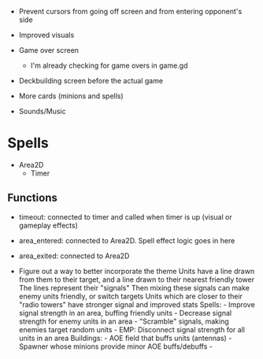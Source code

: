 

- Prevent cursors from going off screen and from entering opponent's side

- Improved visuals

- Game over screen
	- I'm already checking for game overs in game.gd

- Deckbuilding screen before the actual game

- More cards (minions and spells)

- Sounds/Music

# Spells
- Area2D
    - Timer

## Functions
- timeout: connected to timer and called when timer is up (visual or gameplay effects)
- area_entered: connected to Area2D. Spell effect logic goes in here  
- area_exited: connected to Area2D 

- Figure out a way to better incorporate the theme
	Units have a line drawn from them to their target, and a line drawn to their nearest friendly tower
	The lines represent their "signals" 
	Then mixing these signals can make enemy units friendly, or switch targets
	Units which are closer to their "radio towers" have stronger signal and improved stats
	Spells:
		- Improve signal strength in an area, buffing friendly units
		- Decrease signal strength for enemy units in an area
		- "Scramble" signals, making enemies target random units
		- EMP: Disconnect signal strength for all units in an area
	Buildings:
		- AOE field that buffs units (antennas)
		- Spawner whose minions provide minor AOE buffs/debuffs
		- 
